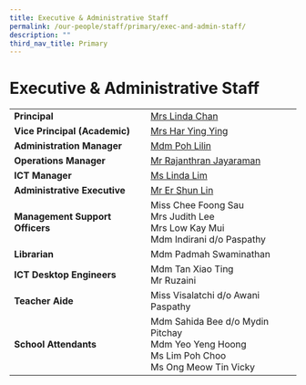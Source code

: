 ```yaml
---
title: Executive & Administrative Staff
permalink: /our-people/staff/primary/exec-and-admin-staff/
description: ""
third_nav_title: Primary
---
```

# **Executive &amp; Administrative Staff**

|  	|  	|
|---	|---	|
| **Principal** 	|  [Mrs Linda Chan](mailto:linda_m_m_chua@schools.gov.sg) 	|
| **Vice Principal (Academic)** 	| [Mrs Har Ying Ying](mailto:lim_ying_ying@schools.gov.sg) 	|
| **Administration Manager** 	| [Mdm Poh Lilin](mailto:poh_lilin@schools.gov.sg) 	|
| **Operations Manager** 	| [Mr Rajanthran Jayaraman](mailto:rajanthran_jayaraman@moe.edu.sg) |
| **ICT Manager** 	| [Ms Linda Lim](mailto:lim_yoke_chen@moe.edu.sg)	|
| **Administrative Executive** 	| [Mr Er Shun Lin ](mailto:er_shun_lin@moe.edu.sg)	|
| **Management Support Officers** 	| Miss Chee Foong Sau<br>Mrs Judith Lee<br>Mrs Low Kay Mui<br>Mdm Indirani d/o Paspathy 	|
| **Librarian** 	| Mdm Padmah Swaminathan 	|
| **ICT Desktop Engineers** 	| Mdm Tan Xiao Ting<br>Mr Ruzaini 	|
| **Teacher Aide**  	| Miss Visalatchi d/o Awani Paspathy 	|
| **School Attendants**  	| Mdm Sahida Bee d/o Mydin Pitchay<br>Mdm Yeo Yeng Hoong<br>Ms Lim Poh Choo<br>Ms Ong Meow Tin Vicky 	|